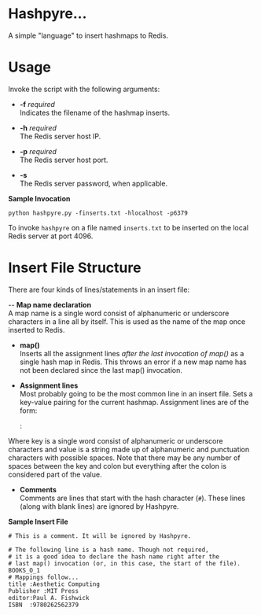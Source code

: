 # Hashpyre...

A simple "language" to insert hashmaps to Redis.

# Usage

Invoke the script with the following arguments:

- **-f** _required_  
Indicates the filename of the hashmap inserts.

- **-h** _required_  
The Redis server host IP.

- **-p** _required_  
The Redis server host port.

- **-s**  
The Redis server password, when applicable.

**Sample Invocation**

    python hashpyre.py -finserts.txt -hlocalhost -p6379

To invoke `hashpyre` on a file named `inserts.txt` to be inserted on the local Redis server at port 4096.

# Insert File Structure

There are four kinds of lines/statements in an insert file:

-- **Map name declaration**  
A map name is a single word consist of alphanumeric or underscore characters in a line all by itself. This
is used as the name of the map once inserted to Redis.

- **map()**  
Inserts all the assignment lines _after the last invocation of map()_ as a single hash map in Redis. This
throws an error if a new map name has not been declared since the last map() invocation.

- **Assignment lines**  
Most probably going to be the most common line in an insert file. Sets a key-value pairing for the current hashmap.
Assignment lines are of the form:

    <KEY> :<VALUE>

Where key is a single word consist of alphanumeric or underscore characters and value is a string made up of alphanumeric
and punctuation characters with possible spaces. Note that there may be any number of spaces between the key and colon but
everything after the colon is considered part of the value.

- **Comments**  
Comments are lines that start with the hash character (`#`). These lines (along with blank lines) are ignored by
Hashpyre.

**Sample Insert File**

    # This is a comment. It will be ignored by Hashpyre.
    
    # The following line is a hash name. Though not required,
    # it is a good idea to declare the hash name right after the
    # last map() invocation (or, in this case, the start of the file).
    BOOKS_O_1
    # Mappings follow...
    title :Aesthetic Computing
    Publisher :MIT Press
    editor:Paul A. Fishwick
	ISBN  :9780262562379
